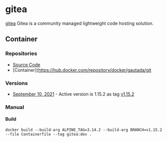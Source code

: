 # gitea

[gitea](https://gitea.io/en-us/)  Gitea is a community managed lightweight code hosting solution.

## Container

### Repositories

- [Source Code](https://github.com/go-gitea/gitea)
- [Container](https://hub.docker.com/repository/docker/gautada/git

### Versions

- [September 10, 2021](https://dl.gitea.io/gitea) - Active version is 1.15.2 as tag [v1.15.2](https://github.com/go-gitea/gitea/tags)

### Manual

#### Build

```
docker build --build-arg ALPINE_TAG=3.14.2 --build-arg BRANCH=v1.15.2 --file Containerfile --tag gitea:dev .
```



 
